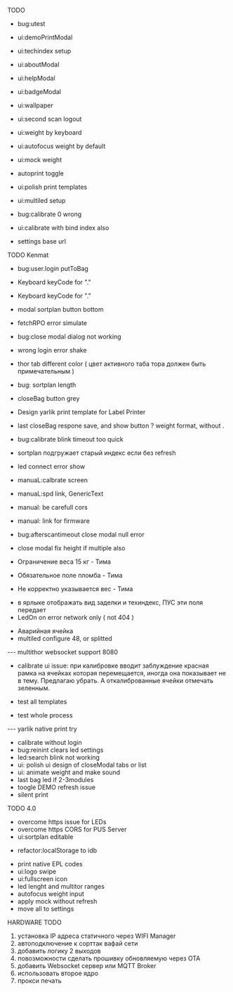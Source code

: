 TODO 
+ bug:utest
+ ui:demoPrintModal
+ ui:techindex setup 
+ ui:aboutModal
+ ui:helpModal
+ ui:badgeModal
+ ui:wallpaper
+ ui:second scan logout
+ ui:weight by keyboard
+ ui:autofocus weight by default
+ ui:mock weight
+ autoprint toggle
+ ui:polish print templates

+ ui:multiled setup
+ bug:calibrate 0 wrong
+ ui:calibrate with bind index also
+ settings base url



TODO Kenmat
+ bug:user.login putToBag
+ Keyboard keyCode for "."
+ Keyboard keyCode for "."
+ modal sortplan button bottom
+ fetchRPO error simulate
+ bug:close modal dialog not working

+ wrong login error shake
+ thor tab different color ( цвет активного таба тора должен быть примечательным )
+ bug: sortplan length
+ closeBag button grey
+ Design yarlik print template for Label Printer
+ last closeBag respone save, and show button
? weight format, without .
+ bug:calibrate blink timeout too quick
+ sortplan подгружает старый индекс если без refresh
+ led connect error show
+ manuaL:calbrate screen 
+ manuaL:spd link, GenericText
+ manual: be carefull cors
+ manual: link for firmware
+ bug:afterscantimeout close modal null error
+ close modal fix height if multiple also


+ Ограничение веса 15 кг - Тима
+ Обязательное поле пломба - Тима
- Не корректно указывается вес - Тима
+ в ярлыке отображать вид заделки и техиндекс, ПУС эти поля передает
+ LedOn on error network only ( not 404 )
- Аварийная ячейка
- multiled configure 48, or splitted

--- multithor websocket support 8080

- calibrate ui issue: при калибровке вводит заблуждение красная рамка на ячейках которая перемещается, иногда она показывает не в тему. Предлагаю убрать. А откалиброванные ячейки отмечать зеленным.

- test all templates
- test whole process

--- yarlik native print try
- calibrate without login
- bug:reinint clears led settings
- led:search blink not working
- ui: polish ui design of closeModal tabs or list
- ui: animate weight and make sound
- last bag led if 2-3modules
- toogle DEMO refresh issue
- silent print

TODO 4.0
- overcome https issue for LEDs
- overcome https CORS for PUS Server
- ui:sortplan editable
+ refactor:localStorage to idb
- print native EPL codes
- ui:logo swipe
- ui:fullscreen icon
- led lenght and multitor ranges
- autofocus weight input
- apply mock without refresh
- move all to settings


HARDWARE TODO
1) установка IP адреса статичного через WIFI Manager
2) автоподключение к сорттак вафай сети
3) добавить логику 2 выходов
4) повозможности сделать прошивку обновляемую через OTA
5) добавить Websocket сервер или MQTT Broker
6) использовать второе ядро
7) прокси печать